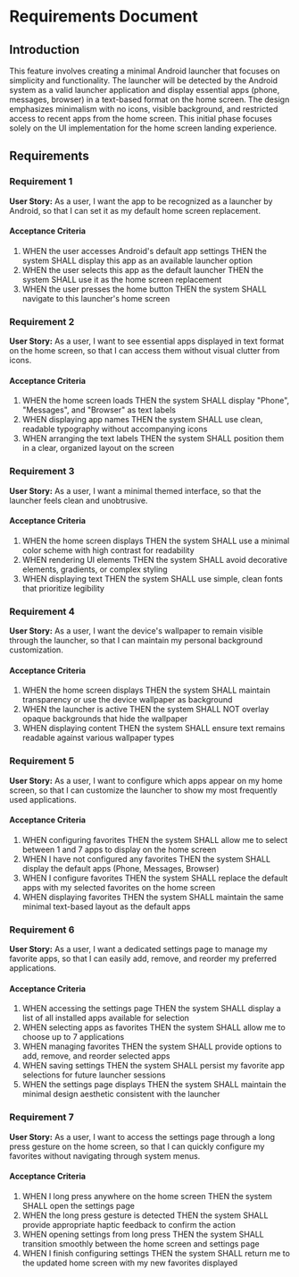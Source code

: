 # Requirements Document

## Introduction

This feature involves creating a minimal Android launcher that focuses on simplicity and functionality. The launcher will be detected by the Android system as a valid launcher application and display essential apps (phone, messages, browser) in a text-based format on the home screen. The design emphasizes minimalism with no icons, visible background, and restricted access to recent apps from the home screen. This initial phase focuses solely on the UI implementation for the home screen landing experience.

## Requirements

### Requirement 1

**User Story:** As a user, I want the app to be recognized as a launcher by Android, so that I can set it as my default home screen replacement.

#### Acceptance Criteria

1. WHEN the user accesses Android's default app settings THEN the system SHALL display this app as an available launcher option
2. WHEN the user selects this app as the default launcher THEN the system SHALL use it as the home screen replacement
3. WHEN the user presses the home button THEN the system SHALL navigate to this launcher's home screen

### Requirement 2

**User Story:** As a user, I want to see essential apps displayed in text format on the home screen, so that I can access them without visual clutter from icons.

#### Acceptance Criteria

1. WHEN the home screen loads THEN the system SHALL display "Phone", "Messages", and "Browser" as text labels
2. WHEN displaying app names THEN the system SHALL use clean, readable typography without accompanying icons
3. WHEN arranging the text labels THEN the system SHALL position them in a clear, organized layout on the screen

### Requirement 3

**User Story:** As a user, I want a minimal themed interface, so that the launcher feels clean and unobtrusive.

#### Acceptance Criteria

1. WHEN the home screen displays THEN the system SHALL use a minimal color scheme with high contrast for readability
2. WHEN rendering UI elements THEN the system SHALL avoid decorative elements, gradients, or complex styling
3. WHEN displaying text THEN the system SHALL use simple, clean fonts that prioritize legibility

### Requirement 4

**User Story:** As a user, I want the device's wallpaper to remain visible through the launcher, so that I can maintain my personal background customization.

#### Acceptance Criteria

1. WHEN the home screen displays THEN the system SHALL maintain transparency or use the device wallpaper as background
2. WHEN the launcher is active THEN the system SHALL NOT overlay opaque backgrounds that hide the wallpaper
3. WHEN displaying content THEN the system SHALL ensure text remains readable against various wallpaper types

### Requirement 5

**User Story:** As a user, I want to configure which apps appear on my home screen, so that I can customize the launcher to show my most frequently used applications.

#### Acceptance Criteria

1. WHEN configuring favorites THEN the system SHALL allow me to select between 1 and 7 apps to display on the home screen
2. WHEN I have not configured any favorites THEN the system SHALL display the default apps (Phone, Messages, Browser)
3. WHEN I configure favorites THEN the system SHALL replace the default apps with my selected favorites on the home screen
4. WHEN displaying favorites THEN the system SHALL maintain the same minimal text-based layout as the default apps

### Requirement 6

**User Story:** As a user, I want a dedicated settings page to manage my favorite apps, so that I can easily add, remove, and reorder my preferred applications.

#### Acceptance Criteria

1. WHEN accessing the settings page THEN the system SHALL display a list of all installed apps available for selection
2. WHEN selecting apps as favorites THEN the system SHALL allow me to choose up to 7 applications
3. WHEN managing favorites THEN the system SHALL provide options to add, remove, and reorder selected apps
4. WHEN saving settings THEN the system SHALL persist my favorite app selections for future launcher sessions
5. WHEN the settings page displays THEN the system SHALL maintain the minimal design aesthetic consistent with the launcher

### Requirement 7

**User Story:** As a user, I want to access the settings page through a long press gesture on the home screen, so that I can quickly configure my favorites without navigating through system menus.

#### Acceptance Criteria

1. WHEN I long press anywhere on the home screen THEN the system SHALL open the settings page
2. WHEN the long press gesture is detected THEN the system SHALL provide appropriate haptic feedback to confirm the action
3. WHEN opening settings from long press THEN the system SHALL transition smoothly between the home screen and settings page
4. WHEN I finish configuring settings THEN the system SHALL return me to the updated home screen with my new favorites displayed


